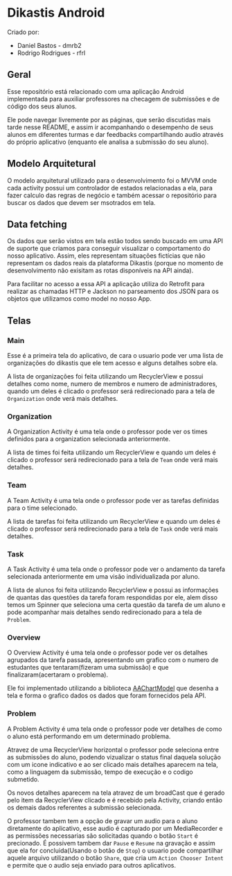 # Dikastis Android

Criado por:

- Daniel Bastos - dmrb2
- Rodrigo Rodrigues - rfrl


## Geral

Esse repositório está relacionado com uma aplicação Android implementada para auxiliar professores na checagem de submissões e de código dos seus alunos.

Ele pode navegar livremente por as páginas, que serão discutidas mais tarde nesse README, e assim ir acompanhando o desempenho de seus alunos em diferentes turmas e dar feedbacks compartilhando audio através do próprio aplicativo (enquanto ele analisa a submissão do seu aluno).

## Modelo Arquitetural

O modelo arquitetural utilizado para o desenvolvimento foi o MVVM onde cada activity possui um controlador de estados relacionadas a ela, para fazer calculo das regras de negócio e também acessar o repositório para buscar os dados que devem ser msotrados em tela.

## Data fetching

Os dados que serão vistos em tela estão todos sendo buscado em uma API de suporte que criamos para conseguir visualizar o comportamento do nosso aplicativo. Assim, eles representam situações fictícias que não representam os dados reais da plataforma Dikastis (porque no momento de desenvolvimento não exisitam as rotas disponíveis na API ainda).

Para facilitar no acesso a essa API a aplicação utiliza do Retrofit para realizar as chamadas HTTP e Jackson no parseamento dos JSON para os objetos que utilizamos como model no nosso App.

## Telas

### Main

Esse é a primeira tela do aplicativo, de cara o usuario pode ver uma lista de organizações do dikastis que ele tem acesso e alguns detalhes sobre ela.

A lista de organizações foi feita utilizando um RecyclerView e possui detalhes como nome, numero de membros e numero de administradores, quando um deles é clicado o professor será redirecionado para a tela de `Organization` onde verá mais detalhes.

### Organization

A Organization Activity é uma tela onde o professor pode ver os times definidos para a organization selecionada anteriormente.

A lista de times foi feita utilizando um RecyclerView e quando um deles é clicado o professor será redirecionado para a tela de `Team` onde verá mais detalhes.

### Team

A Team Activity é uma tela onde o professor pode ver as tarefas definidas para o time selecionado.

A lista de tarefas foi feita utilizando um RecyclerView e quando um deles é clicado o professor será redirecionado para a tela de `Task` onde verá mais detalhes.

### Task

A Task Activity é uma tela onde o professor pode ver o andamento da tarefa selecionada anteriormente em uma visão individualizada por aluno.

A lista de alunos foi feita utilizando RecyclerView e possui as informações de quantas das questões da tarefa foram respondidas por ele, alem disso temos um Spinner que seleciona uma certa questão da tarefa de um aluno e pode acompanhar mais detalhes sendo redirecionado para a tela de `Problem`.

### Overview

O Overview Activity é uma tela onde o professor pode ver os detalhes agrupados da tarefa passada, apresentando um grafico com o numero de estudantes que tentaram(fizeram uma submissão) e que finalizaram(acertaram o problema).

Ele foi implementado utilizando a biblioteca [AAChartModel](https://github.com/AAChartModel/AAChartCore-Kotlin) que desenha a tela e forma o grafico dados os dados que foram fornecidos pela API.

### Problem

A Problem Activity é uma tela onde o professor pode ver detalhes de como o aluno está performando em um determinado problema.

Atravez de uma RecyclerView horizontal o professor pode seleciona entre as submissões do aluno, podendo vizualizar o status final daquela solução com um icone indicativo e ao ser clicado mais detalhes aparecem na tela, como a linguagem da submissão, tempo de execução e o codigo submetido.

Os novos detalhes aparecem na tela atravez de um broadCast que é gerado pelo item da RecyclerView clicado e é recebido pela Activity, criando então os demais dados referentes a submissão selecionada.

O professor tambem tem a opção de gravar um audio para o aluno diretamente do aplicativo, esse audio é capturado por um MediaRecorder e as permissões necessarias são solicitadas quando o botão `Start` é precionado. É possivem tambem dar `Pause` e `Resume` na gravação e assim que ela for concluida(Usando o botão de `Stop`) o usuario pode compartilhar aquele arquivo utilizando o botão `Share`, que cria um `Action Chooser Intent` e permite que o audio seja enviado para outros aplicativos.
